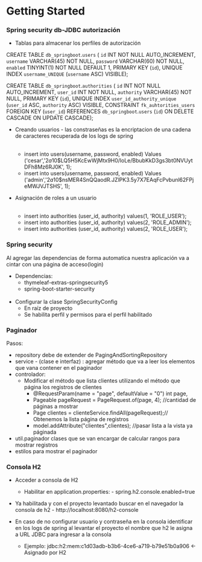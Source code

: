 # Getting Started


### Spring security db-JDBC autorización

- Tablas para almacenar los perfiles de autorización

CREATE TABLE `db_springboot`.`users` (
  `id` INT NOT NULL AUTO_INCREMENT,
  `username` VARCHAR(45) NOT NULL,
  `password` VARCHAR(60) NOT NULL,
  `enabled` TINYINT(1) NOT NULL DEFAULT 1,
  PRIMARY KEY (`id`),
  UNIQUE INDEX `username_UNIQUE` (`username` ASC) VISIBLE);
  
CREATE TABLE `db_springboot`.`authorities` (
  `id` INT NOT NULL AUTO_INCREMENT,
  `user_id` INT NOT NULL,
  `authority` VARCHAR(45) NOT NULL,
  PRIMARY KEY (`id`),
  UNIQUE INDEX `user_id_authority_unique` (`user_id` ASC, `authority` ASC) VISIBLE,
  CONSTRAINT `fk_auhtorities_users`
    FOREIGN KEY (`user_id`)
    REFERENCES `db_springboot`.`users` (`id`)
    ON DELETE CASCADE
    ON UPDATE CASCADE);
    
 - Creando usuarios - las constraseñas es la encriptacion de una cadena de caracteres recuperada de los logs de spring <br/><br/>
 
    - insert into users(username, password, enabled) Values ('cesar','$2a$10$LQ5H5KcEwWjMtx9H0/loLe/BbubKkD3gs3bt0NVUytDFh8Mz6RJ0K', 1);
    - insert into users(username, password, enabled) Values ('admin','$2a$10$nsMER4SnQQaodR.JZlPK3.5y7X7EAqFcPvbunl62FPjeMWJVJTSHS', 1);  
    
- Asignación de roles a un usuario <br/><br/>    
    - insert into authorities (user_id, authority) values(1, 'ROLE_USER');
    - insert into authorities (user_id, authority) values(2, 'ROLE_ADMIN');
    - insert into authorities (user_id, authority) values(2, 'ROLE_USER');

### Spring security

Al agregar las dependencias de forma automatica nuestra aplicación va a cintar con una página de acceso(login)
* Dependencias:
    - thymeleaf-extras-springsecurity5
    - spring-boot-starter-security
    <br/>
* Configurar la clase SpringSecurityConfig
	- En raíz de proyecto
	- Se habilita perfil y permisos para el perfil habilitado
	
	
### Paginador 

Pasos:
  
* repository debe de extender de PagingAndSortingRepository
* service - (clase e interfaz) : agregar método que va a leer los elementos que vana contener en el paginador 
* controlador:
	- Modificar el método que lista clientes utilizando el método que página los registros de clientes
	    - @RequestParam(name = "page", defaultValue = "0") int page, 
	    - Pageable pageRequest = PageRequest.of(page, 4); //cantidad de páginas a mostrar
		- Page<Cliente> clientes = clienteService.findAll(pageRequest);// Obtenemos la lista página de registros
		- model.addAttribute("clientes",clientes); //pasar lista a la vista ya páginada 
* util.paginador clases que se van encargar de calcular rangos para mostrar registros 
* estilos para mostrar el paginador

### Consola H2

- Acceder a consola de H2
	- Habilitar en application.properties: 
			- spring.h2.console.enabled=true
- Ya habilitada y con el proyecto levantado buscar en el navegador la consola de h2
		- http://localhost:8080/h2-console

- En caso de no configurar usuario y contraseña en la consola identificar en los logs de spring al levantar el proyecto el nombre que h2 le asigna a URL JDBC para ingresar a la consola
	- Ejemplo: jdbc:h2:mem:c1d03adb-b3b6-4ce6-a719-b79e51b0a906 <- Asignado por H2
	
	
